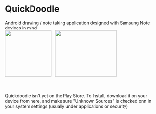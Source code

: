 QuickDoodle
===========

Android drawing / note taking application designed with Samsung Note devices in mind<br>
<a href="http://andrewpinion.com/img/qdoodle1.jpg"><img src="http://andrewpinion.com/img/quickdoodle.png"  height=150></a>&nbsp;&nbsp;
<a href="http://andrewpinion.com/img/qdoodle2.jpg"><img src="http://andrewpinion.com/img/qdoodle2.jpg" width=200 height=150></a><br><br>
<br><br>
Quickdoodle isn't yet on the Play Store. To Install, download it on your device from here, and make sure "Unknown Sources" is checked onn in your system settings (usually under applications or security)
